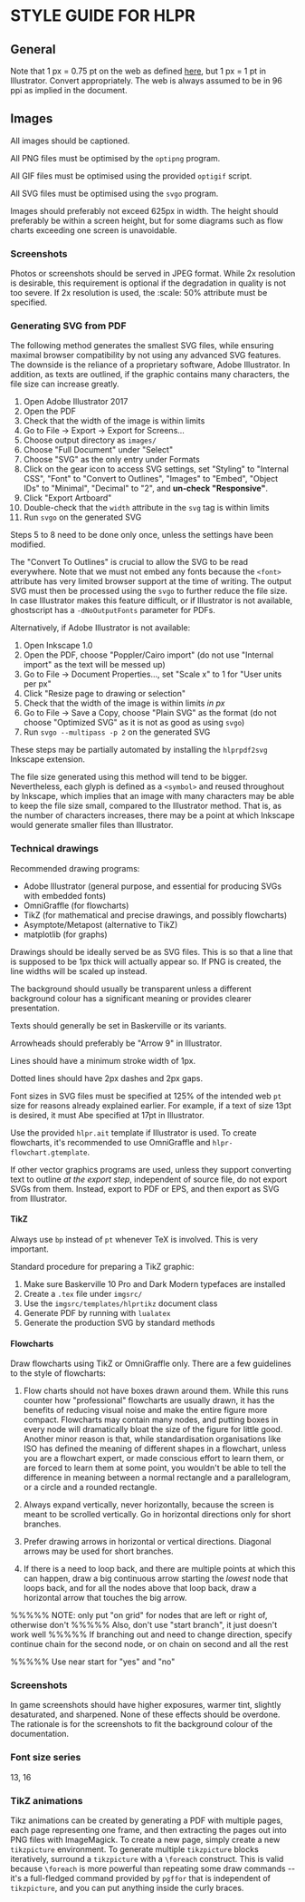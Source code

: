 # STYLE GUIDE FOR HLPR

## General

Note that 1 px = 0.75 pt on the web as defined [here](https://www.w3.org/TR/css3-values/#absolute-lengths), but 1 px = 1 pt in Illustrator. Convert appropriately. The web is always assumed to be in 96 ppi as implied in the document.

## Images

All images should be captioned.

All PNG files must be optimised by the `optipng` program.

All GIF files must be optimised using the provided `optigif` script.

All SVG files must be optimised using the `svgo` program.

Images should preferably not exceed 625px in width. The height should preferably be within a screen height, but for some diagrams such as flow charts exceeding one screen is unavoidable.

### Screenshots

Photos or screenshots should be served in JPEG format. While 2x resolution is desirable, this requirement is optional if the degradation in quality is not too severe. If 2x resolution is used, the :scale: 50% attribute must be specified.

### Generating SVG from PDF

The following method generates the smallest SVG files, while ensuring maximal browser compatibility by not using any advanced SVG features. The downside is the reliance of a proprietary software, Adobe Illustrator. In addition, as texts are outlined, if the graphic contains many characters, the file size can increase greatly.

1. Open Adobe Illustrator 2017
2. Open the PDF
3. Check that the width of the image is within limits
4. Go to File -> Export -> Export for Screens...
5. Choose output directory as `images/`
6. Choose "Full Document" under "Select"
7. Choose "SVG" as the only entry under Formats
8. Click on the gear icon to access SVG settings, set "Styling" to "Internal CSS", "Font" to "Convert to Outlines", "Images" to "Embed", "Object IDs" to "Minimal", "Decimal" to "2", and **un-check "Responsive"**.
9. Click "Export Artboard"
10. Double-check that the `width` attribute in the `svg` tag is within limits
11. Run `svgo` on the generated SVG

Steps 5 to 8 need to be done only once, unless the settings have been modified.

The "Convert To Outlines" is crucial to allow the SVG to be read everywhere. Note that we must not embed any fonts because the `<font>` attribute has very limited browser support at the time of writing. The output SVG must then be processed using the `svgo` to further reduce the file size. In case Illustrator makes this feature difficult, or if Illustrator is not available, ghostscript has a `-dNoOutputFonts` parameter for PDFs.

Alternatively, if Adobe Illustrator is not available:

1. Open Inkscape 1.0
2. Open the PDF, choose "Poppler/Cairo import" (do not use "Internal import" as the text will be messed up)
3. Go to File -> Document Properties..., set "Scale x" to 1 for "User units per px"
4. Click "Resize page to drawing or selection"
5. Check that the width of the image is within limits *in px*
6. Go to File -> Save a Copy, choose "Plain SVG" as the format (do not choose "Optimized SVG" as it is not as good as using `svgo`)
7. Run `svgo --multipass -p 2` on the generated SVG

These steps may be partially automated by installing the `hlprpdf2svg` Inkscape extension.

The file size generated using this method will tend to be bigger. Nevertheless, each glyph is defined as a `<symbol>` and reused throughout by Inkscape, which implies that an image with many characters may be able to keep the file size small, compared to the Illustrator method. That is, as the number of characters increases, there may be a point at which Inkscape would generate smaller files than Illustrator.

### Technical drawings

Recommended drawing programs:

- Adobe Illustrator (general purpose, and essential for producing SVGs with embedded fonts)
- OmniGraffle (for flowcharts)
- TikZ (for mathematical and precise drawings, and possibly flowcharts)
- Asymptote/Metapost (alternative to TikZ)
- matplotlib (for graphs)

Drawings should be ideally served be as SVG files. This is so that a line that is supposed to be 1px thick will actually appear so. If PNG is created, the line widths will be scaled up instead.

The background should usually be transparent unless a different background colour has a significant meaning or provides clearer presentation.

Texts should generally be set in Baskerville or its variants.

Arrowheads should preferably be "Arrow 9" in Illustrator.

Lines should have a minimum stroke width of 1px.

Dotted lines should have 2px dashes and 2px gaps.

Font sizes in SVG files must be specified at 125% of the intended web `pt` size for reasons already explained earlier. For example, if a text of size 13pt is desired, it must Abe specified at 17pt in Illustrator.

Use the provided `hlpr.ait` template if Illustrator is used. To create flowcharts, it's recommended to use OmniGraffle and `hlpr-flowchart.gtemplate`.

If other vector graphics programs are used, unless they support converting text to outline *at the export step*, independent of source file, do not export SVGs from them. Instead, export to PDF or EPS, and then export as SVG from Illustrator.

#### TikZ

Always use `bp` instead of `pt` whenever TeX is involved. This is very important.

Standard procedure for preparing a TikZ graphic:

1. Make sure Baskerville 10 Pro and Dark Modern typefaces are installed
2. Create a `.tex` file under `imgsrc/`
3. Use the `imgsrc/templates/hlprtikz` document class
4. Generate PDF by running with `lualatex`
5. Generate the production SVG by standard methods

#### Flowcharts

Draw flowcharts using TikZ or OmniGraffle only. There are a few guidelines to the style of flowcharts:

1. Flow charts should not have boxes drawn around them. While this runs counter how "professional" flowcharts are usually drawn, it has the benefits of reducing visual noise and make the entire figure more compact. Flowcharts may contain many nodes, and putting boxes in every node will dramatically bloat the size of the figure for little good. Another minor reason is that, while standardisation organisations like ISO has defined the meaning of different shapes in a flowchart, unless you are a flowchart expert, or made conscious effort to learn them, or are forced to learn them at some point, you wouldn't be able to tell the difference in meaning between a normal rectangle and a parallelogram, or a circle and a rounded rectangle.

2. Always expand vertically, never horizontally, because the screen is meant to be scrolled vertically. Go in horizontal directions only for short branches.

3. Prefer drawing arrows in horizontal or vertical directions. Diagonal arrows may be used for short branches.

4. If there is a need to loop back, and there are multiple points at which this can happen, draw a big continuous arrow starting the *lowest* node that loops back, and for all the nodes above that loop back, draw a horizontal arrow that touches the big arrow.


%%%%% NOTE: only put "on grid" for nodes that are left or right of, otherwise don't
  %%%%% Also, don't use "start branch", it just doesn't work well
  %%%%% If branching out and need to change direction, specify continue chain for the second node, or on chain on second and all the rest

  %%%%% Use near start for "yes" and "no"

### Screenshots

In game screenshots should have higher exposures, warmer tint, slightly desaturated, and sharpened. None of these effects should be overdone. The rationale is for the screenshots to fit the background colour of the documentation.

### Font size series

13, 16

### TikZ animations

Tikz animations can be created by generating a PDF with multiple pages, each page representing one frame, and then extracting the pages out into PNG files with ImageMagick. To create a new page, simply create a new `tikzpicture` environment. To generate multiple `tikzpicture` blocks iteratively, surround a `tikzpicture` with a `\foreach` construct. This is valid because `\foreach` is more powerful than repeating some draw commands -- it's a full-fledged command provided by `pgffor` that is independent of `tikzpicture`, and you can put anything inside the curly braces.

